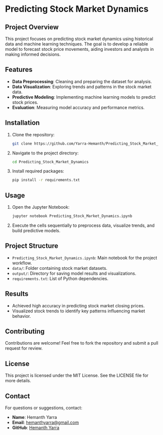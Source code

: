 # Predicting Stock Market Dynamics

## Project Overview
This project focuses on predicting stock market dynamics using historical data and machine learning techniques. The goal is to develop a reliable model to forecast stock price movements, aiding investors and analysts in making informed decisions.

## Features
- **Data Preprocessing**: Cleaning and preparing the dataset for analysis.
- **Data Visualization**: Exploring trends and patterns in the stock market data.
- **Predictive Modeling**: Implementing machine learning models to predict stock prices.
- **Evaluation**: Measuring model accuracy and performance metrics.

## Installation

1. Clone the repository:
   ```bash
   git clone https://github.com/Yarra-Hemanth/Predicting_Stock_Market_Dynamics.git
   ```

2. Navigate to the project directory:
   ```bash
   cd Predicting_Stock_Market_Dynamics
   ```

3. Install required packages:
   ```bash
   pip install -r requirements.txt
   ```

## Usage

1. Open the Jupyter Notebook:
   ```bash
   jupyter notebook Predicting_Stock_Market_Dynamics.ipynb
   ```

2. Execute the cells sequentially to preprocess data, visualize trends, and build predictive models.

## Project Structure
- `Predicting_Stock_Market_Dynamics.ipynb`: Main notebook for the project workflow.
- `data/`: Folder containing stock market datasets.
- `output/`: Directory for saving model results and visualizations.
- `requirements.txt`: List of Python dependencies.

## Results
- Achieved high accuracy in predicting stock market closing prices.
- Visualized stock trends to identify key patterns influencing market behavior.

## Contributing

Contributions are welcome! Feel free to fork the repository and submit a pull request for review.

## License
This project is licensed under the MIT License. See the LICENSE file for more details.

## Contact
For questions or suggestions, contact:
- **Name**: Hemanth Yarra
- **Email**: hemanthyarra@gmail.com
- **GitHub**: [Hemanth Yarra](https://github.com/Yarra-Hemanth)
